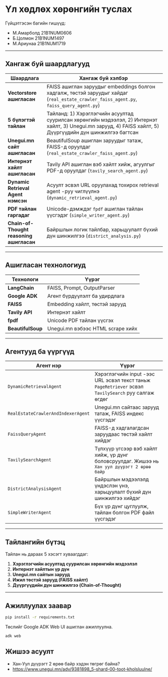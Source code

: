 # Үл хөдлөх хөрөнгийн туслах

Гүйцэтгэсэн багийн гишүүд: 
- М.Амарболд 21B1NUM0606
- Б.Цолмон 21B1NUM1497
- М.Ариунаа 21B1NUM1719

---

## Хангаж буй шаардлагууд

| Шаардлага | Хангаж буй хэлбэр |
|-----------|-------------------|
| **Vectorstore ашигласан** | FAISS ашиглан заруудыг embeddings болгон хадгалж, төстэй заруудыг хайдаг (`real_estate_crawler_faiss_agent.py`, `faiss_query_agent.py`) |
| **5 бүлэгтэй тайлан** | Тайланд: 1) Хэрэглэгчийн асуултад суурилсан хөрөнгийн мэдээлэл, 2) Интернэт хайлт, 3) Unegui.mn зарууд, 4) FAISS хайлт, 5) Дүүргүүдийн дүн шинжилгээ багтсан |
| **Unegui.mn сайт ашигласан** | BeautifulSoup ашиглан заруудыг татаж, FAISS-д оруулдаг (`real_estate_crawler_faiss_agent.py`) |
| **Интернэт хайлт ашигласан** | Tavily API ашиглан вэб хайлт хийж, агуулгыг PDF-д оруулдаг (`tavily_search_agent.py`) |
| **Dynamic Retrieval Agent нэмсэн** | Асуулт эсвэл URL оруулахад тохирох retrieval agent -руу чиглүүлнэ (`dynamic_retrieval_agent.py`) |
| **PDF тайлан гаргадаг** | Unicode-дэмждэг `fpdf` ашиглан тайлан үүсгэдэг (`simple_writer_agent.py`) |
| **Chain-of-Thought reasoning ашигласан** | Байршлын логик тайлбар, харьцуулалт бүхий дүн шинжилгээ (`district_analysis.py`) |

---

## Ашигласан технологиуд

| Технологи | Үүрэг |
|-----------|------|
| **LangChain** | FAISS, Prompt, OutputParser |
| **Google ADK** | Агент бүрдүүлэлт ба удирдлага |
| **FAISS** | Embedding хайлт, төстэй зарууд |
| **Tavily API** | Интернэт хайлт |
| **fpdf** | Unicode PDF тайлан үүсгэх |
| **BeautifulSoup** | Unegui.mn вэбээс HTML scrape хийх |

---

## Агентууд ба үүргүүд

| Агент нэр | Үүрэг |
|-----------|------|
| `DynamicRetrievalAgent` | Хэрэглэгчийн input -ээс URL эсвэл текст таньж `PageRetriever` эсвэл `TavilySearch` руу салгаж өгдөг |
| `RealEstateCrawlerAndIndexerAgent` | Unegui.mn сайтаас зарууд татаж, FAISS индекс үүсгэдэг |
| `FaissQueryAgent` | FAISS-д хадгалагдсан заруудаас төстэй хайлт хийдэг |
| `TavilySearchAgent` | Түлхүүр үгсээр вэб хайлт хийж, үр дүнг боловсруулдаг. Жишээ нь `Хан уул дүүрэгт 2 өрөө байр` |
| `DistrictAnalysisAgent` | Байршлын мэдээлэлд үндэслэн үнэ, харьцуулалт бүхий дүн шинжилгээ хийдэг |
| `SimpleWriterAgent` | Бүх үр дүнг цуглуулж, тайлан болгон PDF файл үүсгэдэг |

---

## Тайлангийн бүтэц

Тайлан нь дараах 5 хэсэгт хуваагддаг:

1. **Хэрэглэгчийн асуултад суурилсан хөрөнгийн мэдээлэл**
2. **Интернэт хайлтын үр дүн**
3. **Unegui.mn сайтын зарууд**
4. **Ижил төстэй зарууд (FAISS хайлт)**
5. **Дүүргүүдийн дүн шинжилгээ (Chain-of-Thought)**

---

## Ажиллуулах заавар

```bash
pip install -r requirements.txt
```

Төслийг Google ADK Web UI ашиглан ажиллуулна.

```bash
adk web
```

## Жишээ асуулт 

- Хан-Уул дүүрэгт 2 өрөө байр хэдэн төгрөг байна?
- https://www.unegui.mn/adv/9381898_5-shard-00-toot-kholsluulne/
